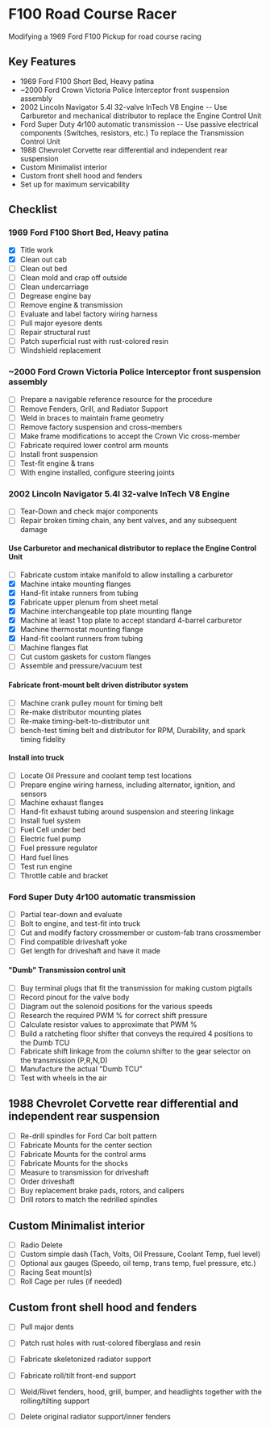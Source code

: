# F100 Road Course Racer
Modifying a 1969 Ford F100 Pickup for road course racing

## Key Features
- 1969 Ford F100 Short Bed, Heavy patina
- ~2000 Ford Crown Victoria Police Interceptor front suspension assembly
- 2002 Lincoln Navigator 5.4l 32-valve InTech V8 Engine
  -- Use Carburetor and mechanical distributor to replace the Engine Control Unit
- Ford Super Duty 4r100 automatic transmission
  -- Use passive electrical components (Switches, resistors, etc.) To replace the Transmission Control Unit
- 1988 Chevrolet Corvette rear differential and independent rear suspension
- Custom Minimalist interior
- Custom front shell hood and fenders
- Set up for maximum servicability
## Checklist
### 1969 Ford F100 Short Bed, Heavy patina
- [x] Title work
- [x]  Clean out cab
- [ ]  Clean out bed
- [ ] Clean mold and crap off outside
- [ ] Clean undercarriage
- [ ]  Degrease engine bay
- [ ] Remove engine & transmission
- [ ] Evaluate and label factory wiring harness
- [ ] Pull major eyesore dents
- [ ] Repair structural rust
- [ ] Patch superficial rust with rust-colored resin
- [ ] Windshield replacement

### ~2000 Ford Crown Victoria Police Interceptor front suspension assembly
- [ ] Prepare a navigable reference resource for the procedure
- [ ] Remove Fenders, Grill, and Radiator Support
- [ ] Weld in braces to maintain frame geometry
- [ ] Remove factory suspension and cross-members
- [ ] Make frame modifications to accept the Crown Vic cross-member
- [ ] Fabricate required lower control arm mounts
- [ ] Install front suspension
- [ ] Test-fit engine & trans
- [ ] With engine installed, configure steering joints

### 2002 Lincoln Navigator 5.4l 32-valve InTech V8 Engine
- [ ] Tear-Down and check major components
- [ ] Repair broken timing chain, any bent valves, and any subsequent damage

#### Use Carburetor and mechanical distributor to replace the Engine Control Unit
- [ ] Fabricate custom intake manifold to allow installing a carburetor
- [x] Machine intake mounting flanges
- [x] Hand-fit intake runners from tubing
- [x] Fabricate upper plenum from sheet metal
- [x] Machine interchangeable top plate mounting flange
- [x] Machine at least 1 top plate to accept standard 4-barrel carburetor
- [x] Machine thermostat mounting flange
- [x] Hand-fit coolant runners from tubing
- [ ] Machine flanges flat
- [ ] Cut custom gaskets for custom flanges
- [ ] Assemble and pressure/vacuum test

#### Fabricate front-mount belt driven distributor system
- [ ] Machine crank pulley mount for timing belt
- [ ] Re-make distributor mounting plates
- [ ] Re-make timing-belt-to-distributor unit
- [ ] bench-test timing belt and distributor for RPM, Durability, and spark timing fidelity

#### Install into truck
- [ ] Locate Oil Pressure and coolant temp test locations
- [ ] Prepare engine wiring harness, including alternator, ignition, and sensors
- [ ] Machine exhaust flanges
- [ ] Hand-fit exhaust tubing around suspension and steering linkage
- [ ] Install fuel system
- [ ] Fuel Cell under bed
- [ ] Electric fuel pump
- [ ] Fuel pressure regulator
- [ ] Hard fuel lines
- [ ] Test run engine
- [ ] Throttle cable and bracket

### Ford Super Duty 4r100 automatic transmission
- [ ] Partial tear-down and evaluate
- [ ] Bolt to engine, and test-fit into truck
- [ ] Cut and modify factory crossmember or custom-fab trans crossmember
- [ ] Find compatible driveshaft yoke
- [ ] Get length for driveshaft and have it made
#### "Dumb" Transmission control unit
- [ ] Buy terminal plugs that fit the transmission for making custom pigtails
- [ ] Record pinout for the valve body
- [ ] Diagram out the solenoid positions for the various speeds
- [ ] Research the required PWM % for correct shift pressure
- [ ] Calculate resistor values to approximate that PWM %
- [ ] Build a ratcheting floor shifter that conveys the required 4 positions to the Dumb TCU
- [ ] Fabricate shift linkage from the column shifter to the gear selector on the transmission (P,R,N,D)
- [ ] Manufacture the actual "Dumb TCU"
- [ ] Test with wheels in the air

## 1988 Chevrolet Corvette rear differential and independent rear suspension
- [ ] Re-drill spindles for Ford Car bolt pattern
- [ ] Fabricate Mounts for the center section
- [ ] Fabricate Mounts for the control arms
- [ ] Fabricate Mounts for the shocks
- [ ] Measure to transmission for driveshaft
- [ ] Order driveshaft
- [ ] Buy replacement brake pads, rotors, and calipers
- [ ] Drill rotors to match the redrilled spindles
       
## Custom Minimalist interior
- [ ] Radio Delete
- [ ] Custom simple dash (Tach, Volts, Oil Pressure, Coolant Temp, fuel level)
- [ ] Optional aux gauges (Speedo, oil temp, trans temp, fuel pressure, etc.)
- [ ] Racing Seat mount(s)
- [ ] Roll Cage per rules (if needed)

## Custom front shell hood and fenders
- [ ] Pull major dents
- [ ] Patch rust holes with rust-colored fiberglass and resin
- [ ] Fabricate skeletonized radiator support
- [ ] Fabricate roll/tilt front-end support
- [ ] Weld/Rivet fenders, hood, grill, bumper, and headlights together with the rolling/tilting support
- [ ] Delete original radiator support/inner fenders

